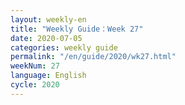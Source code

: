 ```yaml
---
layout: weekly-en
title: "Weekly Guide：Week 27"
date: 2020-07-05
categories: weekly guide
permalink: "/en/guide/2020/wk27.html"
weekNum: 27
language: English
cycle: 2020
---
```

